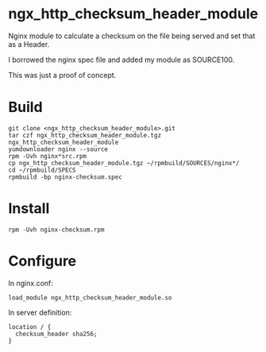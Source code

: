 # ngx_http_checksum_header_module

Nginx module to calculate a checksum on the file being served and set that as a Header.

I borrowed the nginx spec file and added my module as SOURCE100.

This was just a proof of concept.

# Build

```
git clone <ngx_http_checksum_header_module>.git
tar czf ngx_http_checksum_header_module.tgz ngx_http_checksum_header_module
yumdownloader nginx --source
rpm -Uvh nginx*src.rpm
cp ngx_http_checksum_header_module.tgz ~/rpmbuild/SOURCES/nginx*/
cd ~/rpmbuild/SPECS
rpmbuild -bp nginx-checksum.spec
```
# Install

```
rpm -Uvh nginx-checksum.rpm
```

# Configure

In nginx.conf:

```
load_module ngx_http_checksum_header_module.so
```

In server definition:

```
location / {
  checksum_header sha256;
}
```
